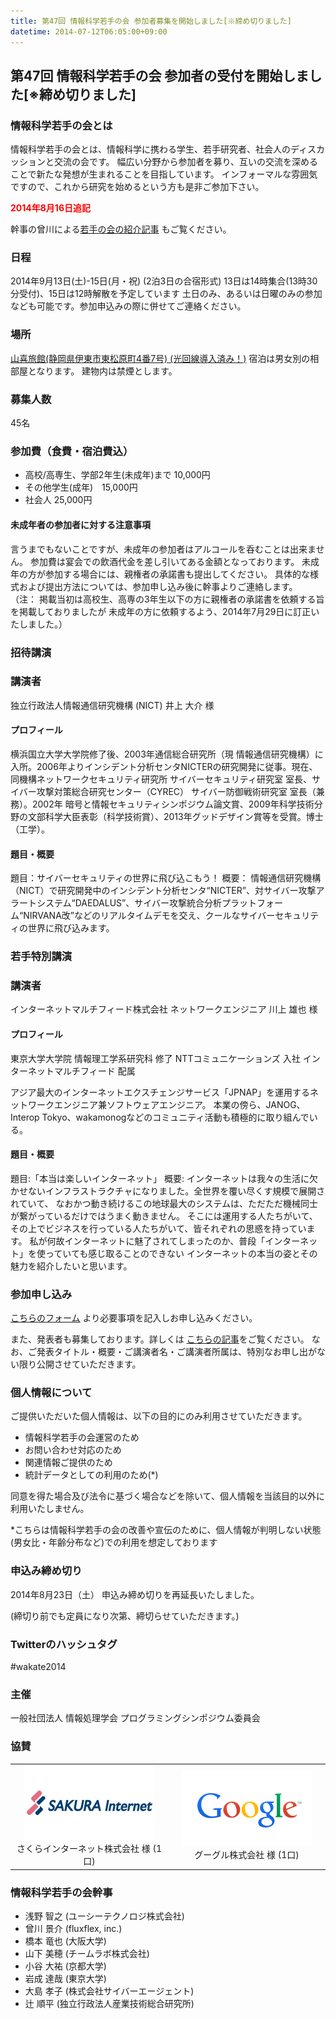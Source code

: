 ```yaml
---
title: 第47回 情報科学若手の会 参加者募集を開始しました[※締め切りました]
datetime: 2014-07-12T06:05:00+09:00
---
```


## 第47回 情報科学若手の会 参加者の受付を開始しました[※締め切りました]

### 情報科学若手の会とは

情報科学若手の会とは、情報科学に携わる学生、若手研究者、社会人のディスカッションと交流の会です。
幅広い分野から参加者を募り、互いの交流を深めることで新たな発想が生まれることを目指しています。
インフォーマルな雰囲気ですので、これから研究を始めるという方も是非ご参加下さい。

**<font color="red">2014年8月16日追記</font>**

幹事の曾川による[若手の会の紹介記事](http://qiita.com/sowawa/items/78fef7dc1fb1d819887c) もご覧ください。

### 日程

2014年9月13日(土)-15日(月・祝) (2泊3日の合宿形式)
13日は14時集合(13時30分受付)、15日は12時解散を予定しています
土日のみ、あるいは日曜のみの参加なども可能です。参加申込みの際に併せてご連絡ください。

### 場所

[山喜旅館(静岡県伊東市東松原町4番7号) (光回線導入済み！)](http://www.ito-yamaki.jp/)
宿泊は男女別の相部屋となります。
建物内は禁煙とします。

### 募集人数

45名

### 参加費（食費・宿泊費込）

*   高校/高専生、学部2年生(未成年)まで 10,000円
*   その他学生(成年)　15,000円
*   社会人 25,000円

#### 未成年者の参加者に対する注意事項

言うまでもないことですが、未成年の参加者はアルコールを呑むことは出来ません。
参加費は宴会での飲酒代金を差し引いてある金額となっております。
未成年の方が参加する場合には、親権者の承諾書も提出してください。
具体的な様式および提出方法については、参加申し込み後に幹事よりご連絡します。
（注： 掲載当初は高校生、高専の3年生以下の方に親権者の承諾書を依頼する旨を掲載しておりましたが
未成年の方に依頼するよう、2014年7月29日に訂正いたしました。）

### 招待講演

### 講演者

独立行政法人情報通信研究機構 (NICT)
井上 大介 様

#### プロフィール

横浜国立大学大学院修了後、2003年通信総合研究所（現 情報通信研究機構）に入所。2006年よりインシデント分析センタNICTERの研究開発に従事。現在、同機構ネットワークセキュリティ研究所 サイバーセキュリティ研究室 室長、サイバー攻撃対策総合研究センター（CYREC） サイバー防御戦術研究室 室長（兼務）。2002年 暗号と情報セキュリティシンポジウム論文賞、2009年科学技術分野の文部科学大臣表彰（科学技術賞）、2013年グッドデザイン賞等を受賞。博士（工学）。

#### 題目・概要　

題目：サイバーセキュリティの世界に飛び込こもう！
概要：
情報通信研究機構（NICT）で研究開発中のインシデント分析センタ“NICTER”、対サイバー攻撃アラートシステム“DAEDALUS”、サイバー攻撃統合分析プラットフォーム“NIRVANA改”などのリアルタイムデモを交え、クールなサイバーセキュリティの世界に飛び込みます。

### 若手特別講演

### 講演者

インターネットマルチフィード株式会社 ネットワークエンジニア
川上 雄也 様

#### プロフィール

東京大学大学院 情報理工学系研究科 修了
NTTコミュニケーションズ 入社
インターネットマルチフィード 配属

アジア最大のインターネットエクスチェンジサービス「JPNAP」を運用するネットワークエンジニア兼ソフトウェアエンジニア。
本業の傍ら、JANOG、Interop Tokyo、wakamonogなどのコミュニティ活動も積極的に取り組んでいる。

#### 題目・概要 　　　　

題目:「本当は楽しいインターネット」
概要:
インターネットは我々の生活に欠かせないインフラストラクチャになりました。全世界を覆い尽くす規模で展開されていて、
なおかつ動き続けるこの地球最大のシステムは、ただただ機械同士が繋がっているだけではうまく動きません。
そこには運用する人たちがいて、その上でビジネスを行っている人たちがいて、皆それぞれの思惑を持っています。
私が何故インターネットに魅了されてしまったのか、普段「インターネット」を使っていても感じ取ることのできない
インターネットの本当の姿とその魅力を紹介したいと思います。

### 参加申し込み

[こちらのフォーム](https://docs.google.com/forms/d/1PABnbtU4UlTH38_Llkz-OlFP0zfkV71NIIY0e7Gm9po/viewform) より必要事項を記入しお申し込みください。

また、発表者も募集しております。詳しくは [こちらの記事](http://wakate.org/32)をご覧ください。
なお、ご発表タイトル・概要・ご講演者名・ご講演者所属は、特別なお申し出がない限り公開させていただきます。

### 個人情報について

ご提供いただいた個人情報は、以下の目的にのみ利用させていただきます。

*   情報科学若手の会運営のため
*   お問い合わせ対応のため
*   関連情報ご提供のため
*   統計データとしての利用のため(*)

同意を得た場合及び法令に基づく場合などを除いて、個人情報を当該目的以外に利用いたしません。

*こちらは情報科学若手の会の改善や宣伝のために、個人情報が判明しない状態(男女比・年齢分布など)での利用を想定しております

### 申込み締め切り

2014年8月23日（土）
申込み締め切りを再延長いたしました。

(締切り前でも定員になり次第、締切らせていただきます。)

### Twitterのハッシュタグ

#wakate2014

### 主催

一般社団法人 情報処理学会 プログラミングシンポジウム委員会

### 協賛

<table style="text-align:center;">

<tbody>

<tr>

<td style="width:250px;"><a href="http://www.sakura.ad.jp"><img src="/assets/images/sakura_logo_2014.png"></a><br>さくらインターネット株式会社 様 (1口)</td>

<td style="width:250px;"><a href="http://www.google.co.jp/jobs/students/"><img src="/assets/images/google_logo_2014.png"></a><br>
グーグル株式会社 様 (1口)</td>

</tr>

</tbody>

</table>

### 情報科学若手の会幹事

- 浅野 智之 (ユーシーテクノロジ株式会社)
- 曾川 景介 (fluxflex, inc.)
- 橋本 竜也 (大阪大学)
- 山下 美穂 (チームラボ株式会社)
- 小谷 大祐 (京都大学)
- 岩成 達哉 (東京大学)
- 大島 孝子 (株式会社サイバーエージェント)
- 辻 順平 (独立行政法人産業技術総合研究所)
